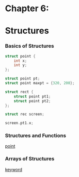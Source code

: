 # Chapter 6:
# Structures

### Basics of Structures

```c
struct point {
    int x;
    int y;
};

struct point pt;
struct point maxpt = {320, 200};

struct rect {
    struct point pt1;
    struct point pt2;
};

struct rec screen;

screen.pt1.x;
```

### Structures and Functions

[point](01-point.c)

### Arrays of Structures

[keyword](02-keyword.c)